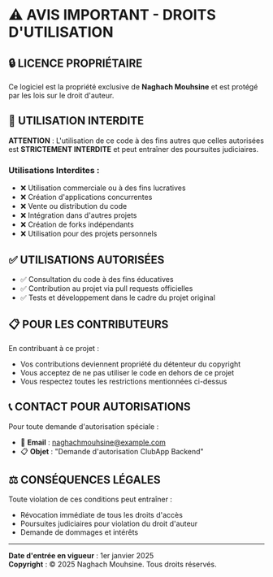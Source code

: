 # ⚠️ AVIS IMPORTANT - DROITS D'UTILISATION

## 🔒 LICENCE PROPRIÉTAIRE

Ce logiciel est la propriété exclusive de **Naghach Mouhsine** et est protégé par les lois sur le droit d'auteur.

## 🚫 UTILISATION INTERDITE

**ATTENTION** : L'utilisation de ce code à des fins autres que celles autorisées est **STRICTEMENT INTERDITE** et peut entraîner des poursuites judiciaires.

### Utilisations Interdites :
- ❌ Utilisation commerciale ou à des fins lucratives
- ❌ Création d'applications concurrentes
- ❌ Vente ou distribution du code
- ❌ Intégration dans d'autres projets
- ❌ Création de forks indépendants
- ❌ Utilisation pour des projets personnels

## ✅ UTILISATIONS AUTORISÉES

- ✅ Consultation du code à des fins éducatives
- ✅ Contribution au projet via pull requests officielles
- ✅ Tests et développement dans le cadre du projet original

## 📋 POUR LES CONTRIBUTEURS

En contribuant à ce projet :
- Vos contributions deviennent propriété du détenteur du copyright
- Vous acceptez de ne pas utiliser le code en dehors de ce projet
- Vous respectez toutes les restrictions mentionnées ci-dessus

## 📞 CONTACT POUR AUTORISATIONS

Pour toute demande d'autorisation spéciale :
- 📧 **Email** : naghachmouhsine@example.com
- 📋 **Objet** : "Demande d'autorisation ClubApp Backend"

## ⚖️ CONSÉQUENCES LÉGALES

Toute violation de ces conditions peut entraîner :
- Révocation immédiate de tous les droits d'accès
- Poursuites judiciaires pour violation du droit d'auteur
- Demande de dommages et intérêts

---

**Date d'entrée en vigueur** : 1er janvier 2025  
**Copyright** : © 2025 Naghach Mouhsine. Tous droits réservés.